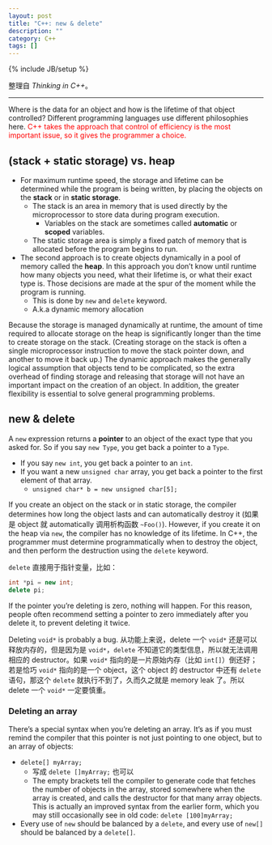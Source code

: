 ```yaml
---
layout: post
title: "C++: new & delete"
description: ""
category: C++
tags: []
---
```

{% include JB/setup %}

整理自 _Thinking in C++_。

-----

Where is the data for an object and how is the lifetime of that object controlled? Different programming languages use different philosophies here. <font color="red">C++ takes the approach that control of efficiency is the most important issue, so it gives the programmer a choice.</font>

## (stack + static storage) vs. heap

* For maximum runtime speed, the storage and lifetime can be determined while the program is being written, by placing the objects on the **stack** or in **static storage**. 
	* The stack is an area in memory that is used directly by the microprocessor to store data during program execution. 
		* Variables on the stack are sometimes called **automatic** or **scoped** variables. 
	* The static storage area is simply a fixed patch of memory that is allocated before the program begins to run.
* The second approach is to create objects dynamically in a pool of memory called the **heap**. In this approach you don’t know until runtime how many objects you need, what their lifetime is, or what their exact type is. Those decisions are made at the spur of the moment while the program is running.
	* This is done by `new` and `delete` keyword.
	* A.k.a dynamic memory allocation
	
Because the storage is managed dynamically at runtime, the amount of time required to allocate storage on the heap is significantly longer than the time to create storage on the stack. (Creating storage on the stack is often a single microprocessor instruction to move the stack pointer down, and another to move it back up.) The dynamic approach makes the generally logical assumption that objects tend to be complicated, so the extra overhead of finding storage and releasing that storage will not have an important impact on the creation of an object. In addition, the greater flexibility is essential to solve general programming problems.

## new & delete

A `new` expression returns a **pointer** to an object of the exact type that you asked for. So if you say `new Type`, you get back a pointer to a `Type`. 

* If you say `new int`, you get back a pointer to an `int`. 
* If you want a new `unsigned char` array, you get back a pointer to the first element of that array.
	* `unsigned char* b = new unsigned char[5];`
	
If you create an object on the stack or in static storage, the compiler determines how long the object lasts and can automatically destroy it (如果是 object 就 automatically 调用析构函数 `~Foo()`). However, if you create it on the heap via `new`, the compiler has no knowledge of its lifetime. In C++, the programmer must determine programmatically when to destroy the object, and then perform the destruction using the `delete` keyword.
	
`delete` 直接用于指针变量，比如：

```cpp
int *pi = new int;
delete pi;
```

If the pointer you’re deleting is zero, nothing will happen. For this reason, people often recommend setting a pointer to zero immediately after you delete it, to prevent deleting it twice.

Deleting `void*` is probably a bug. 从功能上来说，delete 一个 `void*` 还是可以释放内存的，但是因为是 `void*`，`delete` 不知道它的类型信息，所以就无法调用相应的 destructor。如果 `void*` 指向的是一片原始内存（比如 `int[]`）倒还好；若是恰巧 `void*` 指向的是一个 object，这个 object 的 destructor 中还有 `delete` 语句，那这个 `delete` 就执行不到了，久而久之就是 memory leak 了。所以 delete 一个 `void*` 一定要慎重。

### Deleting an array 

There’s a special syntax when you’re deleting an array. It’s as if you must remind the compiler that this pointer is not just pointing to one object, but to an array of objects:

* `delete[] myArray;`
	* 写成 `delete []myArray;` 也可以
	* The empty brackets tell the compiler to generate code that fetches the number of objects in the array, stored somewhere when the array is created, and calls the destructor for that many array objects. This is actually an improved syntax from the earlier form, which you may still occasionally see in old code: `delete [100]myArray;`
* Every use of `new` should be balanced by a `delete`, and every use of `new[]` should be balanced by a `delete[]`.


